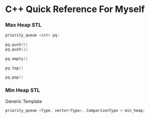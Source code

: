 # C++ Quick Reference For Myself

### Max Heap STL

```c++
priority_queue <int> pq;
    
pq.push(5)
pq.push(1)
   
pq.empty()
        
pq.top()
       
pq.pop()
```
### Min Heap STL

Generic Template

```c++
priority_queue <Type, vector<Type>, ComparisonType > min_heap;
```
